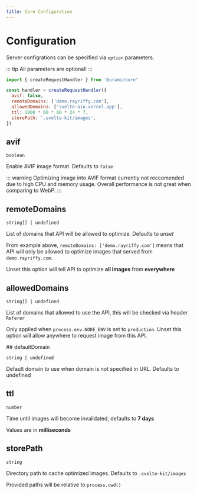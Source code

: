 ```yaml
---
title: Core Configuration
---
```


# Configuration

Server configrations can be specified via `option` parameters.

::: tip
All parameters are optional!
:::

```js
import { createRequestHandler } from '@urami/core'

const handler = createRequestHandler({
  avif: false,
  remoteDomains: ['demo.rayriffy.com'],
  allowedDomains: ['svelte-aio.vercel.app'],
  ttl: 1000 * 60 * 60 * 24 * 7,
  storePath: '.svelte-kit/images',
})
```

## avif

`boolean`

Enable AVIF image format. Defaults to `false`

::: warning
Optimizing image into AVIF format currently not reccomended due to high CPU and memory usage. Overall performance is not great when comparing to WebP.
:::

## remoteDomains

`string[] | undefined`

List of domains that API will be allowed to optimize. Defaults to _unset_

From example above, `remoteDomains: ['demo.rayriffy.com']` means that API will only be allowed to optimize images that served from `demo.rayriffy.com`.

Unset this option will tell API to optimize **all images** from **everywhere**

## allowedDomains

`string[] | undefined`

List of domains that allowed to use the API, this will be checked via header `Referer`

Only applied when `process.env.NODE_ENV` is set to `production`. Unset this option will allow anywhere to request image from this API.

## defaultDomain

`string | undefined`

Default domain to use when domain is not specified in URL. Defaults to undefined

## ttl

`number`

Time until images will become invalidated, defaults to **7 days**

Values are in **milliseconds**

## storePath

`string`

Directory path to cache optimized images. Defaults to `.svelte-kit/images`

Provided paths will be relative to `process.cwd()`

